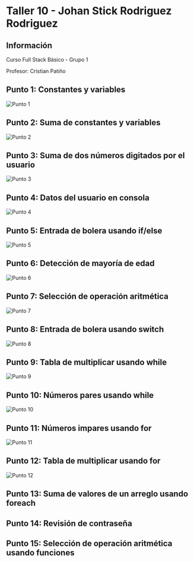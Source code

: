 <h1>Taller 10 - Johan Stick Rodriguez Rodriguez</h1>

<h2>Información</h2>
<p>Curso Full Stack Básico - Grupo 1</p>
<p>Profesor: Cristian Patiño</p>

<h2>Punto 1: Constantes y variables</h2>
<img src="./public/images/punto_1.png" alt="Punto 1">

<h2>Punto 2: Suma de constantes y variables</h2>
<img src="./public/images/punto_2.png" alt="Punto 2">

<h2>Punto 3: Suma de dos números digitados por el usuario</h2>
<img src="./public/images/punto_3.png" alt="Punto 3">

<h2>Punto 4: Datos del usuario en consola</h2>
<img src="./public/images/punto_4.png" alt="Punto 4">

<h2>Punto 5: Entrada de bolera usando if/else</h2>
<img src="./public/images/punto_5.png" alt="Punto 5">

<h2>Punto 6: Detección de mayoría de edad</h2>
<img src="./public/images/punto_6.png" alt="Punto 6">

<h2>Punto 7: Selección de operación aritmética</h2>
<img src="./public/images/punto_7.png" alt="Punto 7">

<h2>Punto 8: Entrada de bolera usando switch</h2>
<img src="./public/images/punto_8.png" alt="Punto 8">

<h2>Punto 9: Tabla de multiplicar usando while</h2>
<img src="./public/images/punto_9.png" alt="Punto 9">

<h2>Punto 10: Números pares usando while</h2>
<img src="./public/images/punto_10.png" alt="Punto 10">

<h2>Punto 11: Números impares usando for</h2>
<img src="./public/images/punto_11.png" alt="Punto 11">

<h2>Punto 12: Tabla de multiplicar usando for</h2>
<img src="./public/images/punto_12.png" alt="Punto 12">

<h2>Punto 13: Suma de valores de un arreglo usando foreach</h2>
<h2>Punto 14: Revisión de contraseña</h2>
<h2>Punto 15: Selección de operación aritmética usando funciones</h2>

